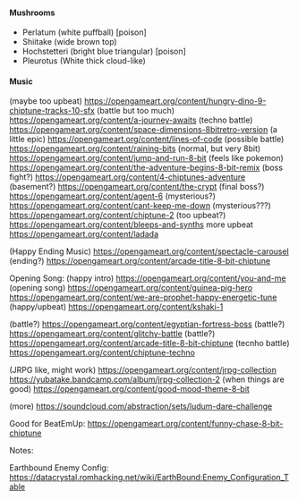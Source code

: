 
#### Mushrooms

   * Perlatum (white puffball) [poison]
   * Shiitake (wide brown top)
   * Hochstetteri (bright blue triangular) [poison]
   * Pleurotus (White thick cloud-like)

#### Music

(maybe too upbeat) https://opengameart.org/content/hungry-dino-9-chiptune-tracks-10-sfx
(battle but too much) https://opengameart.org/content/a-journey-awaits
(techno battle) https://opengameart.org/content/space-dimensions-8bitretro-version
(a little epic) https://opengameart.org/content/lines-of-code
(possible battle) https://opengameart.org/content/raining-bits
(normal, but very 8bit) https://opengameart.org/content/jump-and-run-8-bit
(feels like pokemon) https://opengameart.org/content/the-adventure-begins-8-bit-remix
(boss fight?) https://opengameart.org/content/4-chiptunes-adventure
(basement?) https://opengameart.org/content/the-crypt
(final boss?) https://opengameart.org/content/agent-6
(mysterious?) https://opengameart.org/content/cant-keep-me-down
(mysterious???) https://opengameart.org/content/chiptune-2
(too upbeat?) https://opengameart.org/content/bleeps-and-synths
more upbeat https://opengameart.org/content/ladada

(Happy Ending Music) https://opengameart.org/content/spectacle-carousel
(ending?) https://opengameart.org/content/arcade-title-8-bit-chiptune

Opening Song:
(happy intro) https://opengameart.org/content/you-and-me
(opening song) https://opengameart.org/content/guinea-pig-hero
https://opengameart.org/content/we-are-prophet-happy-energetic-tune
(happy/upbeat) https://opengameart.org/content/kshaki-1

(battle?) https://opengameart.org/content/egyptian-fortress-boss
(battle?) https://opengameart.org/content/glitchy-battle
(battle?) https://opengameart.org/content/arcade-title-8-bit-chiptune
(tecnho battle) https://opengameart.org/content/chiptune-techno

(JRPG like, might work) https://opengameart.org/content/jrpg-collection
    https://yubatake.bandcamp.com/album/jrpg-collection-2
(when things are good) https://opengameart.org/content/good-mood-theme-8-bit

(more) https://soundcloud.com/abstraction/sets/ludum-dare-challenge

Good for BeatEmUp: https://opengameart.org/content/funny-chase-8-bit-chiptune

Notes:

Earthbound Enemy Config:
https://datacrystal.romhacking.net/wiki/EarthBound:Enemy_Configuration_Table
